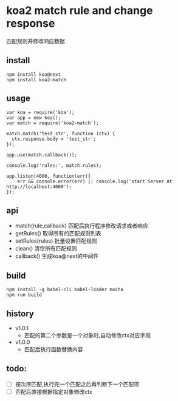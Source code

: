 # koa2 match rule and change response
 匹配规则并修改响应数据


## install
```
npm install koa@next
npm install koa2-match
```

## usage
```
var koa = require('koa');
var app = new koa();
var match = require('koa2-match');

match.match('test_str', function (ctx) {
  ctx.response.body = 'test_str';
});

app.use(match.callback());

console.log('rules:', match.rules);

app.listen(4000, function(err){
    err && console.error(err) || console.log('start Server At http://localhost:4000');
});
```

## api
* match(rule,callback) 匹配后执行程序修改请求或者响应
* getRules()  取得所有的匹配规则列表
* setRules(rules) 批量设置匹配规则
* clean() 清空所有匹配规则
* callback() 生成koa@next的中间件

## build
```
npm install -g babel-cli babel-loader mocha
npm run build
```

## history
* v1.0.1
    - 匹配的第二个参数是一个对象时,自动修改ctx对应字段
* v1.0.0
    - 匹配后执行函数替换内容

## todo:
* [ ] 按次序匹配,执行完一个匹配之后再判断下一个匹配项
* [ ] 匹配后直接根据指定对象修改ctx